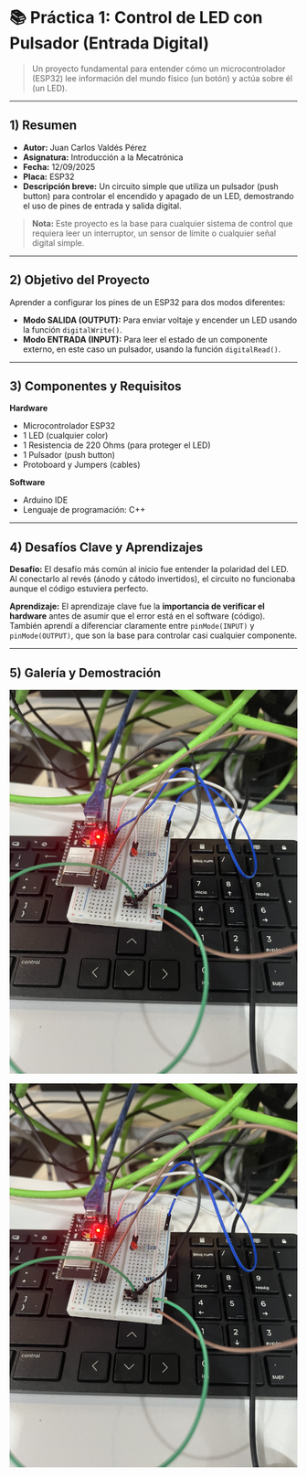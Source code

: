 # 📚 Práctica 1: Control de LED con Pulsador (Entrada Digital)

> Un proyecto fundamental para entender cómo un microcontrolador (ESP32) lee información del mundo físico (un botón) y actúa sobre él (un LED).

---

## 1) Resumen

- **Autor:** Juan Carlos Valdés Pérez
- **Asignatura:** Introducción a la Mecatrónica
- **Fecha:** 12/09/2025
- **Placa:** ESP32
- **Descripción breve:** Un circuito simple que utiliza un pulsador (push button) para controlar el encendido y apagado de un LED, demostrando el uso de pines de entrada y salida digital.

> **Nota:** Este proyecto es la base para cualquier sistema de control que requiera leer un interruptor, un sensor de límite o cualquier señal digital simple.

---

## 2) Objetivo del Proyecto

Aprender a configurar los pines de un ESP32 para dos modos diferentes:

- **Modo SALIDA (OUTPUT):** Para enviar voltaje y encender un LED usando la función `digitalWrite()`.
- **Modo ENTRADA (INPUT):** Para leer el estado de un componente externo, en este caso un pulsador, usando la función `digitalRead()`.

---

## 3) Componentes y Requisitos

**Hardware**
- Microcontrolador ESP32
- 1 LED (cualquier color)
- 1 Resistencia de 220 Ohms (para proteger el LED)
- 1 Pulsador (push button)
- Protoboard y Jumpers (cables)

**Software**
- Arduino IDE
- Lenguaje de programación: C++

---

## 4) Desafíos Clave y Aprendizajes

**Desafío:**
El desafío más común al inicio fue entender la polaridad del LED. Al conectarlo al revés (ánodo y cátodo invertidos), el circuito no funcionaba aunque el código estuviera perfecto.

**Aprendizaje:**
El aprendizaje clave fue la **importancia de verificar el hardware** antes de asumir que el error está en el software (código). También aprendí a diferenciar claramente entre `pinMode(INPUT)` y `pinMode(OUTPUT)`, que son la base para controlar casi cualquier componente.

---

## 5) Galería y Demostración

![Foto del circuito pulsador y led](recursos/imgs/Pushbutton-led.jpeg)

[![Haz clic para ver el video](recursos/imgs/Pushbutton-led.jpeg)](https://youtu.be/https://youtube.com/shorts/gSvUSxzyd-A?si=Zp90NYVe3DcxXeBG)




